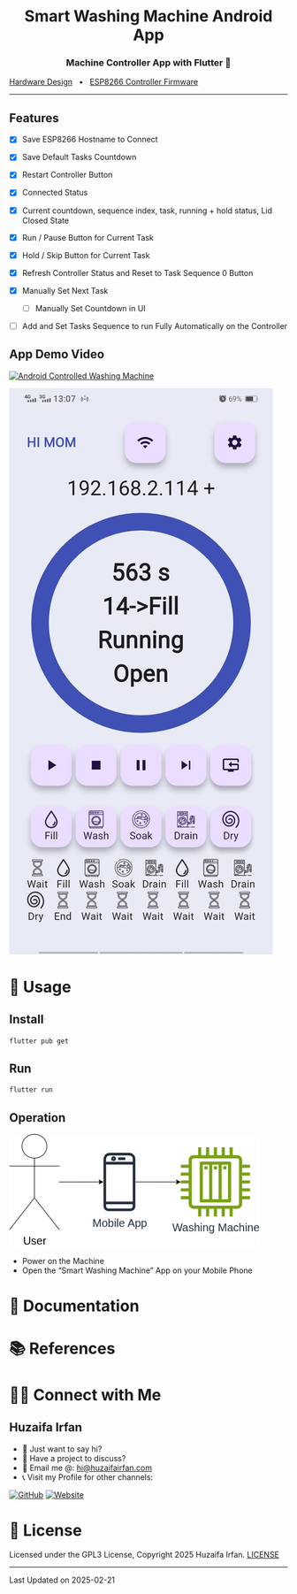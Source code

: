<div align="center">
  <h1>Smart Washing Machine Android App</h1>
  <p><h3 align="center">Machine Controller App with Flutter 🚀</h3></p>
</div>

[Hardware Design](https://github.com/HuzaifaIrfan-IoT/smart-washing-machine)
&nbsp;&nbsp;•&nbsp;&nbsp;
[ESP8266 Controller Firmware](https://github.com/HuzaifaIrfan-Firmware/smart-washing-machine-esp8266)


<hr>

## Features
- [x] Save ESP8266 Hostname to Connect
- [x] Save Default Tasks Countdown
- [x] Restart Controller Button
- [x] Connected Status
- [x] Current countdown, sequence index,  task, running + hold status, Lid Closed State
- [x] Run / Pause Button for Current Task
- [x] Hold / Skip Button for Current Task
- [x] Refresh Controller Status and Reset to Task Sequence 0 Button
- [x] Manually Set Next Task
  - [ ] Manually Set Countdown in UI
- [ ] Add and Set Tasks Sequence to run Fully Automatically on the Controller



## App Demo Video

[![Android Controlled Washing Machine](https://ytcards.demolab.com/?id=oTMUrj1S7qQ&title=Android+Controlled+Washing+Machine&lang=en&timestamp=1698796800&background_color=%230d1117&title_color=%23ffffff&stats_color=%23dedede&max_title_lines=1&width=300&border_radius=5&duration=0)](https://www.youtube.com/shorts/oTMUrj1S7qQ)

[![Demo Video](cover.jpg)](https://www.youtube.com/shorts/Oas83ZrqOdc)

# 🚀 Usage

## Install

```bash
flutter pub get
```

## Run

```bash
flutter run
```

## Operation

![Overview](overview.drawio.png)

- Power on the Machine
- Open the “Smart Washing Machine” App on your Mobile Phone

# 📝 Documentation

# 📚 References



# 🤝🏻 Connect with Me

## Huzaifa Irfan

- 💬 Just want to say hi?
- 🚀 Have a project to discuss?
- 📧 Email me @: [hi@huzaifairfan.com](mailto:hi@huzaifairfan.com)
- 📞 Visit my Profile for other channels:

[![GitHub](https://img.shields.io/badge/Github-%23222.svg?style=for-the-badge&logo=github&logoColor=white)](https://github.com/HuzaifaIrfan/)
[![Website](https://img.shields.io/badge/Website-%23222.svg?style=for-the-badge&logo=google-chrome&logoColor==%234285F4)](https://www.huzaifairfan.com)

# 📜 License

Licensed under the GPL3 License, Copyright 2025 Huzaifa Irfan. [LICENSE](LICENSE)
<hr />
Last Updated on 2025-02-21
